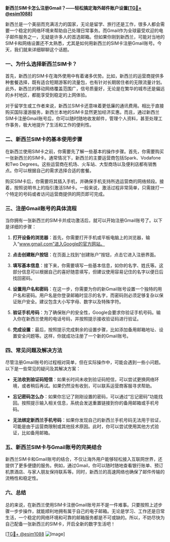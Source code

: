 **新西兰SIM卡怎么注册Gmail？——轻松搞定海外邮件账户设置[[TG💪+ @esim1088](https://t.me/s/esim1088)]**

新西兰是一个美丽而充满活力的国家，无论是留学、旅行还是工作，很多人都会需要一个稳定的网络环境来帮助自己处理日常事务。而Gmail作为全球最受欢迎的电子邮件服务之一，无疑是许多人的首选邮箱。但如果你刚到新西兰，可能对当地的SIM卡和网络设置还不太熟悉，尤其是如何用新西兰的SIM卡注册Gmail账号。今天，我们就来详细聊聊这个话题。

### 一、为什么选择新西兰SIM卡？

首先，新西兰的SIM卡在海外使用中有着诸多优势。比如，新西兰的运营商提供多种套餐选择，既有适合短期游客的流量包，也有针对长期居住者的无限流量计划。此外，新西兰的移动网络覆盖范围广，信号质量好，无论是在繁华的城市还是偏远的乡村地区，都能享受到稳定的上网体验。

对于留学生或工作者来说，新西兰SIM卡还意味着更低廉的通讯费用。相比于直接购买国际漫游服务，新西兰本地的SIM卡显然更加经济实惠。而且，通过新西兰SIM卡注册Gmail账号后，你可以随时随地收发邮件，管理个人资料，甚至处理工作事务，极大地提升了生活和工作的便利性。

### 二、新西兰SIM卡的基本使用步骤

在新西兰使用SIM卡之前，你需要先了解一些基本的操作步骤。首先，你需要购买一张新西兰的SIM卡。通常情况下，新西兰的主要运营商包括Spark、Vodafone和Two Degrees。这些运营商在机场、火车站、大型商场以及便利店都有销售点。你可以根据自己的需求选择合适的套餐。

购买SIM卡后，你需要将其插入手机，并确保手机支持所选运营商的网络频段。接着，按照说明书上的指引激活SIM卡。一般来说，激活过程非常简单，只需拨打一个特定的号码或者访问运营商提供的网页即可完成。

### 三、注册Gmail账号的具体流程

当你拥有一张新西兰的SIM卡并成功激活后，就可以开始注册Gmail账号了。以下是详细的步骤：

1. **打开设备的浏览器**：首先，你需要打开手机或平板电脑上的浏览器，输入“www.gmail.com”进入Google的官方网站。
   
2. **点击创建账户按钮**：在页面上找到“创建账户”按钮，点击它进入注册界面。

3. **填写基本信息**：接下来，你需要填写一些基本信息，如你的名字、姓氏等。这部分信息可以根据自己的喜好随意填写，但建议使用容易记住的名字以便日后找回密码。

4. **设置用户名和密码**：在这一步，你需要为你的新Gmail账号设置一个独特的用户名和密码。用户名是你登录邮箱时显示的名字，而密码则必须足够复杂以保证账户安全。建议包含大小写字母、数字以及特殊字符。

5. **验证手机号码**：为了确保账户的安全性，Google会要求你验证手机号码。输入你在新西兰使用的电话号码，并按照提示接收验证码进行验证。

6. **完成设置**：最后，按照提示完成剩余的设置步骤，比如添加备用邮箱地址、设置安全问题等。这样，你就成功注册了一个新的Gmail账号。

### 四、常见问题及解决方法

尽管注册Gmail账号的过程相对简单，但在实际操作中，可能会遇到一些小问题。以下是一些常见的疑问及其解决方案：

- **无法收到验证码短信**：如果长时间未收到验证码短信，可以尝试更换网络环境，或者稍后再试。如果仍然没有收到，可以联系运营商客服寻求帮助。
  
- **忘记密码怎么办**：如果你忘记了刚刚设置的密码，可以通过“忘记密码”功能找回。按照提示输入相关信息，系统会发送重置链接到你的备用邮箱或手机号码。

- **无法绑定新西兰手机号码**：如果你发现自己的新西兰手机号码无法用于验证，可能是由于运营商限制或其他技术原因。此时，你可以尝试使用其他方式验证，比如备用邮箱。

### 五、新西兰SIM卡与Gmail账号的完美结合

新西兰SIM卡和Gmail账号的结合，不仅让海外用户能够轻松接入互联网世界，还提供了更多便捷的服务。例如，通过Gmail，你可以随时随地查看银行账单、预订机票酒店、与家人朋友保持联系等。同时，新西兰的高速网络也确保了邮件传输的流畅性和稳定性。

### 六、总结

总的来说，在新西兰使用SIM卡注册Gmail账号并不是一件难事。只要按照上述步骤一步步操作，就能顺利地拥有属于自己的电子邮箱。无论是学习、工作还是日常生活，一个稳定的网络环境和可靠的邮箱服务都是不可或缺的。所以，不妨尽快为自己配备一张新西兰的SIM卡，开启全新的数字生活吧！

[[TG💪+ @esim1088](https://t.me/s/esim1088) ![Image](https://i.postimg.cc/4NQfJmqS/Snipaste-2025-05-13-00-14-12.png)]